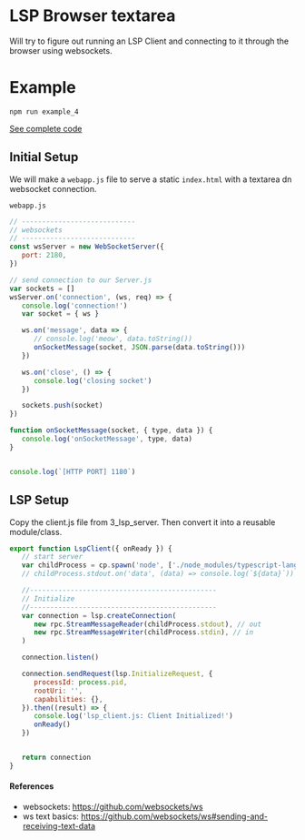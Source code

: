 # LSP Browser textarea
Will try to figure out running an LSP Client and connecting to it through the browser using websockets.

# Example

```shell
npm run example_4
```

[See complete code](https://github.com/sean-codes/lsp-notes/tree/main/examples/4_lsp_textarea)


## Initial Setup
We will make a `webapp.js` file to serve a static `index.html` with a textarea dn websocket connection.

`webapp.js`

```js
// ----------------------------
// websockets
// ----------------------------
const wsServer = new WebSocketServer({
   port: 2180, 
})

// send connection to our Server.js
var sockets = []
wsServer.on('connection', (ws, req) => {
   console.log('connection!')
   var socket = { ws }

   ws.on('message', data => {
      // console.log('meow', data.toString())
      onSocketMessage(socket, JSON.parse(data.toString()))
   })

   ws.on('close', () => {
      console.log('closing socket')
   })

   sockets.push(socket)
})

function onSocketMessage(socket, { type, data }) {
   console.log('onSocketMessage', type, data)
}


console.log(`[HTTP PORT] 1180`)
```



## LSP Setup
Copy the client.js file from 3_lsp_server. Then convert it into a reusable module/class.

```js
export function LspClient({ onReady }) {
   // start server
   var childProcess = cp.spawn('node', ['./node_modules/typescript-language-server/lib/cli.mjs', '--stdio']);
   // childProcess.stdout.on('data', (data) => console.log(`${data}`))

   //----------------------------------------------
   // Initialize
   //----------------------------------------------
   var connection = lsp.createConnection(
      new rpc.StreamMessageReader(childProcess.stdout), // out
      new rpc.StreamMessageWriter(childProcess.stdin), // in
   )

   connection.listen()

   connection.sendRequest(lsp.InitializeRequest, {
      processId: process.pid,
      rootUri: '',
      capabilities: {},
   }).then((result) => {
      console.log('lsp_client.js: Client Initialized!')
      onReady()
   })


   return connection
}

```




#### References
- websockets: https://github.com/websockets/ws
- ws text basics: https://github.com/websockets/ws#sending-and-receiving-text-data

